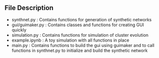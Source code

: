 ## File Description
- synthnet.py : Contains functions for generation of synthetic networks
- gui/guimaker.py : Contains classes and functions for creating GUI quickly
- simulation.py : Contains functions for simulation of cluster evolution
- example.ipynb : A toy simulation with all functions in place
- main.py : Contains functions to build the gui using guimaker and to call functions in synthnet.py to initialize and build the synthetic network
